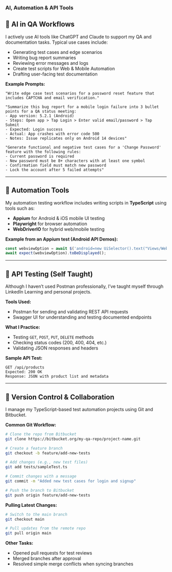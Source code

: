 ### AI, Automation & API Tools

## 🧠 AI in QA Workflows
I actively use AI tools like ChatGPT and Claude to support my QA and documentation tasks. Typical use cases include:

- Generating test cases and edge scenarios
- Writing bug report summaries
- Reviewing error messages and logs
- Create test scripts for Web & Mobile Automation
- Drafting user-facing test documentation

**Example Prompts:**
```text
"Write edge case test scenarios for a password reset feature that includes CAPTCHA and email verification."
```
```
"Summarize this bug report for a mobile login failure into 3 bullet points for a QA status meeting:
- App version: 5.2.1 (Android)
- Steps: Open app > Tap Login > Enter valid email/password > Tap Submit
- Expected: Login success
- Actual: App crashes with error code 500
- Notes: Issue replicates only on Android 14 devices"
```
```
"Generate functional and negative test cases for a 'Change Password' feature with the following rules:
- Current password is required
- New password must be 8+ characters with at least one symbol
- Confirmation field must match new password
- Lock the account after 5 failed attempts"
```
---

## 🤖 Automation Tools
My automation testing workflow includes writing scripts in **TypeScript** using tools such as:

- **Appium** for Android & iOS mobile UI testing
- **Playwright** for browser automation
- **WebDriverIO** for hybrid web/mobile testing

**Example from an Appium test (Android API Demos):**
```ts
const webviewOption = await $('android=new UiSelector().text("Views/WebView")');
await expect(webviewOption).toBeDisplayed();
```

---

## 🔌 API Testing (Self Taught)
Although I haven’t used Postman professionally, I’ve taught myself through LinkedIn Learning and personal projects.

**Tools Used:**
- Postman for sending and validating REST API requests
- Swagger UI for understanding and testing documented endpoints

**What I Practice:**
- Testing `GET`, `POST`, `PUT`, `DELETE` methods
- Checking status codes (200, 400, 404, etc.)
- Validating JSON responses and headers

**Sample API Test:**
```http
GET /api/products
Expected: 200 OK
Response: JSON with product list and metadata
```

---

## 🔄 Version Control & Collaboration
I manage my TypeScript-based test automation projects using Git and Bitbucket.

**Common Git Workflow:**
```bash
# Clone the repo from Bitbucket
git clone https://bitbucket.org/my-qa-repo/project-name.git

# Create a feature branch
git checkout -b feature/add-new-tests

# Add changes (e.g., new test files)
git add tests/sampleTest.ts

# Commit changes with a message
git commit -m "Added new test cases for login and signup"

# Push the branch to Bitbucket
git push origin feature/add-new-tests
```

**Pulling Latest Changes:**
```bash
# Switch to the main branch
git checkout main

# Pull updates from the remote repo
git pull origin main
```

**Other Tasks:**
- Opened pull requests for test reviews
- Merged branches after approval
- Resolved simple merge conflicts when syncing branches
